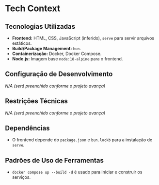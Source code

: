 # Tech Context

## Tecnologias Utilizadas

* **Frontend:** HTML, CSS, JavaScript (inferido), `serve` para servir arquivos estáticos.
* **Build/Package Management:** `bun`.
* **Containerização:** Docker, Docker Compose.
* **Node.js:** Imagem base `node:18-alpine` para o frontend.

## Configuração de Desenvolvimento

*N/A (será preenchido conforme o projeto avança)*

## Restrições Técnicas

*N/A (será preenchido conforme o projeto avança)*

## Dependências

* O frontend depende do `package.json` e `bun.lockb` para a instalação de `serve`.

## Padrões de Uso de Ferramentas

* `docker compose up --build -d` é usado para iniciar e construir os serviços. 